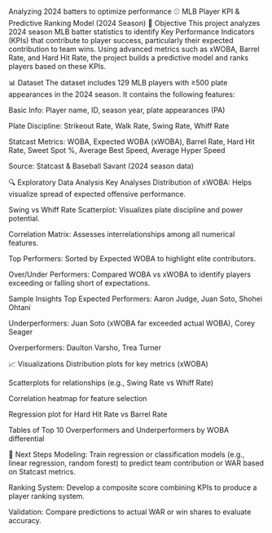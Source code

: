 Analyzing 2024 batters to optimize performance 
⚾ MLB Player KPI & Predictive Ranking Model (2024 Season)
📌 Objective
This project analyzes 2024 season MLB batter statistics to identify Key Performance Indicators (KPIs) that contribute to player success, particularly their expected contribution to team wins. Using advanced metrics such as xWOBA, Barrel Rate, and Hard Hit Rate, the project builds a predictive model and ranks players based on these KPIs.

📊 Dataset
The dataset includes 129 MLB players with ≥500 plate appearances in the 2024 season. It contains the following features:

Basic Info: Player name, ID, season year, plate appearances (PA)

Plate Discipline: Strikeout Rate, Walk Rate, Swing Rate, Whiff Rate

Statcast Metrics: WOBA, Expected WOBA (xWOBA), Barrel Rate, Hard Hit Rate, Sweet Spot %, Average Best Speed, Average Hyper Speed

Source: Statcast & Baseball Savant (2024 season data)

🔍 Exploratory Data Analysis
Key Analyses
Distribution of xWOBA: Helps visualize spread of expected offensive performance.

Swing vs Whiff Rate Scatterplot: Visualizes plate discipline and power potential.

Correlation Matrix: Assesses interrelationships among all numerical features.

Top Performers: Sorted by Expected WOBA to highlight elite contributors.

Over/Under Performers: Compared WOBA vs xWOBA to identify players exceeding or falling short of expectations.

Sample Insights
Top Expected Performers: Aaron Judge, Juan Soto, Shohei Ohtani

Underperformers: Juan Soto (xWOBA far exceeded actual WOBA), Corey Seager

Overperformers: Daulton Varsho, Trea Turner

📈 Visualizations
Distribution plots for key metrics (xWOBA)

Scatterplots for relationships (e.g., Swing Rate vs Whiff Rate)

Correlation heatmap for feature selection

Regression plot for Hard Hit Rate vs Barrel Rate

Tables of Top 10 Overperformers and Underperformers by WOBA differential

🔧 Next Steps
Modeling: Train regression or classification models (e.g., linear regression, random forest) to predict team contribution or WAR based on Statcast metrics.

Ranking System: Develop a composite score combining KPIs to produce a player ranking system.

Validation: Compare predictions to actual WAR or win shares to evaluate accuracy.
